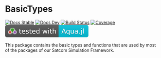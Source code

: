 # BasicTypes

[![Docs Stable](https://img.shields.io/badge/docs-stable-blue.svg)](https://juliasatcomframework.github.io/BasicTypes.jl/stable)
[![Docs Dev](https://img.shields.io/badge/docs-dev-blue.svg)](https://juliasatcomframework.github.io/BasicTypes.jl/dev)
[![Build Status](https://github.com/JuliaSatcomFramework/BasicTypes.jl/actions/workflows/CI.yml/badge.svg?branch=main)](https://github.com/JuliaSatcomFramework/BasicTypes.jl/actions/workflows/CI.yml?query=branch%3Amain)
[![Coverage](https://codecov.io/gh/JuliaSatcomFramework/BasicTypes.jl/branch/main/graph/badge.svg)](https://codecov.io/gh/JuliaSatcomFramework/BasicTypes.jl)
[![Aqua QA](https://raw.githubusercontent.com/JuliaTesting/Aqua.jl/master/badge.svg)](https://github.com/JuliaTesting/Aqua.jl)

This package contains the basic types and functions that are used by most of the packages of our Satcom Simulation Framework.